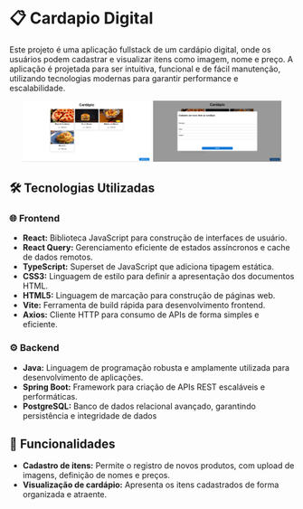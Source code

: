 # 📋 Cardapio Digital

Este projeto é uma aplicação fullstack de um cardápio digital, onde os usuários podem cadastrar e visualizar itens como imagem, nome e preço. A aplicação é projetada para ser intuitiva, funcional e de fácil manutenção, utilizando tecnologias modernas para garantir performance e escalabilidade.

<p align="center">
  <img src="./public/home.png" alt="Home" width="45%">
  <img src="./public/foodRegister.png" alt="Food register" width="45%">
</p>

## 🛠️ Tecnologias Utilizadas

### 🌐 Frontend

- **React:** Biblioteca JavaScript para construção de interfaces de usuário.
- **React Query:** Gerenciamento eficiente de estados assíncronos e cache de dados remotos.
- **TypeScript:** Superset de JavaScript que adiciona tipagem estática.
- **CSS3:** Linguagem de estilo para definir a apresentação dos documentos HTML.
- **HTML5:** Linguagem de marcação para construção de páginas web.
- **Vite:** Ferramenta de build rápida para desenvolvimento frontend.
- **Axios:** Cliente HTTP para consumo de APIs de forma simples e eficiente.

### ⚙️ Backend

- **Java:** Linguagem de programação robusta e amplamente utilizada para desenvolvimento de aplicações.
- **Spring Boot:** Framework para criação de APIs REST escaláveis e performáticas.
- **PostgreSQL:** Banco de dados relacional avançado, garantindo persistência e integridade de dados

## 🚀 Funcionalidades

- **Cadastro de itens:** Permite o registro de novos produtos, com upload de imagens, definição de nomes e preços.
- **Visualização de cardápio:** Apresenta os itens cadastrados de forma organizada e atraente.

